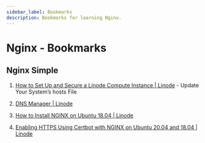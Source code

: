```yaml
---
sidebar_label: Bookmarks
description: Bookmarks for learning Nginx.
---
```


# Nginx - Bookmarks

## Nginx Simple

1. [How to Set Up and Secure a Linode Compute Instance | Linode](https://www.linode.com/docs/guides/set-up-and-secure/#update-your-systems-hosts-file) - Update Your System’s hosts File

2. [DNS Manager | Linode](https://www.linode.com/docs/guides/dns-manager/)

3. [How to Install NGINX on Ubuntu 18.04 | Linode](https://www.linode.com/docs/guides/how-to-install-nginx-ubuntu-18-04/)

4. [Enabling HTTPS Using Certbot with NGINX on Ubuntu 20.04 and 18.04 | Linode](https://www.linode.com/docs/guides/enabling-https-using-certbot-with-nginx-on-ubuntu/)